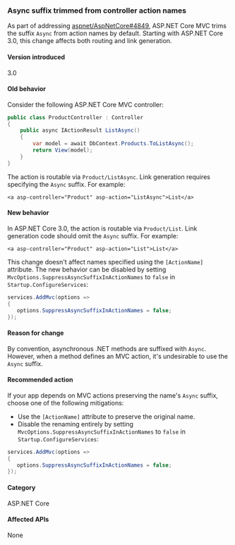 ### Async suffix trimmed from controller action names

As part of addressing [aspnet/AspNetCore#4849](https://github.com/aspnet/AspNetCore/issues/4849), ASP.NET Core MVC trims the suffix `Async` from action names by default. Starting with ASP.NET Core 3.0, this change affects both routing and link generation.

#### Version introduced

3.0

#### Old behavior

Consider the following ASP.NET Core MVC controller:

```csharp
public class ProductController : Controller
{
    public async IActionResult ListAsync()
    {
        var model = await DbContext.Products.ToListAsync();
        return View(model);
    }
}
```

The action is routable via `Product/ListAsync`. Link generation requires specifying the `Async` suffix. For example:

```cshtml
<a asp-controller="Product" asp-action="ListAsync">List</a>
```

#### New behavior

In ASP.NET Core 3.0, the action is routable via `Product/List`. Link generation code should omit the `Async` suffix. For example:

```cshtml
<a asp-controller="Product" asp-action="List">List</a>
```

This change doesn't affect names specified using the `[ActionName]` attribute. The new behavior can be disabled by setting `MvcOptions.SuppressAsyncSuffixInActionNames` to `false` in `Startup.ConfigureServices`:

```csharp
services.AddMvc(options =>
{
   options.SuppressAsyncSuffixInActionNames = false; 
});
```

#### Reason for change

By convention, asynchronous .NET methods are suffixed with `Async`. However, when a method defines an MVC action, it's undesirable to use the `Async` suffix.

#### Recommended action

If your app depends on MVC actions preserving the name's `Async` suffix, choose one of the following mitigations:

- Use the `[ActionName]` attribute to preserve the original name.
- Disable the renaming entirely by setting `MvcOptions.SuppressAsyncSuffixInActionNames` to `false` in `Startup.ConfigureServices`:

```csharp
services.AddMvc(options =>
{
   options.SuppressAsyncSuffixInActionNames = false; 
});
```

#### Category

ASP.NET Core

#### Affected APIs

None

<!-- 

### Affected APIs

Not detectable via API analysis

-->

